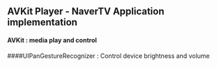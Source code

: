 ## AVKit Player - NaverTV Application implementation

#### AVKit : media play and control

####UIPanGestureRecognizer : Control device brightness and volume